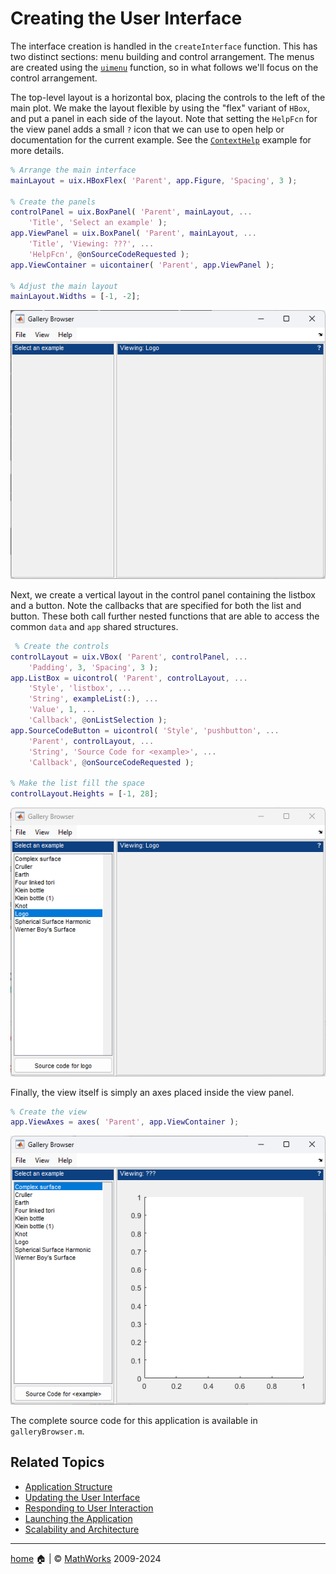 # Creating the User Interface

The interface creation is handled in the `createInterface` function. This has two distinct sections: menu building and control arrangement. The menus are created using the [`uimenu`](https://www.mathworks.com/help/matlab/ref/uimenu.html) function, so in what follows we'll focus on the control arrangement.

The top-level layout is a horizontal box, placing the controls to the left of the main plot. We make the layout flexible by using the "flex" variant of `HBox`, and put a panel in each side of the layout. Note that setting the `HelpFcn` for the view panel adds a small `?` icon that we can use to open help or documentation for the current example. See the [`ContextHelp`](ContextHelp.md) example for more details.

```matlab
% Arrange the main interface
mainLayout = uix.HBoxFlex( 'Parent', app.Figure, 'Spacing', 3 );

% Create the panels
controlPanel = uix.BoxPanel( 'Parent', mainLayout, ...
    'Title', 'Select an example' );
app.ViewPanel = uix.BoxPanel( 'Parent', mainLayout, ...
    'Title', 'Viewing: ???', ...
    'HelpFcn', @onSourceCodeRequested );
app.ViewContainer = uicontainer( 'Parent', app.ViewPanel );

% Adjust the main layout
mainLayout.Widths = [-1, -2]; 
```

![The top-level layout and panels](Images/CreateInterface01.png "The top-level layout and panels")

Next, we create a vertical layout in the control panel containing the listbox and a button. Note the callbacks that are specified for both the list and button. These both call further nested functions that are able to access the common `data` and `app` shared structures.

```matlab
 % Create the controls
controlLayout = uix.VBox( 'Parent', controlPanel, ...
    'Padding', 3, 'Spacing', 3 );
app.ListBox = uicontrol( 'Parent', controlLayout, ...
    'Style', 'listbox', ...    
    'String', exampleList(:), ...
    'Value', 1, ...
    'Callback', @onListSelection );
app.SourceCodeButton = uicontrol( 'Style', 'pushbutton', ...
    'Parent', controlLayout, ...
    'String', 'Source Code for <example>', ...
    'Callback', @onSourceCodeRequested );

% Make the list fill the space
controlLayout.Heights = [-1, 28]; 
```

![The listbox and button in the control panel](Images/CreateInterface02.png "The listbox and button in the control panel")

Finally, the view itself is simply an axes placed inside the view panel.

```matlab
% Create the view        
app.ViewAxes = axes( 'Parent', app.ViewContainer ); 
```

![The axes in the view panel](Images/CreateInterface03.png "The axes in the view panel")

The complete source code for this application is available in `galleryBrowser.m`.

## Related Topics

* [Application Structure](ApplicationStructure.md)
* [Updating the User Interface](UpdateInterface.md)
* [Responding to User Interaction](OnListSelection.md)
* [Launching the Application](RunningIt.md)
* [Scalability and Architecture](Scalability.md)

___

[home](index.md) :house: | :copyright: [MathWorks](https://www.mathworks.com/services/consulting.html) 2009-2024